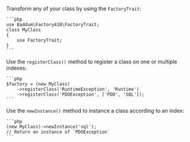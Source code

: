 Transform any of your class by using the `FactoryTrait`:

	```php
	use Baddum\Factory418\FactoryTrait;
	class MyClass
	{
		use FactoryTrait;
	}
	```

Use the `registerClass()` method to register a class on one or multiple indexes:

	```php
	$factory = (new MyClass)
		->registerClass('RuntimeException', 'Runtime')
		->registerClass('PDOException', ['PDO', 'SQL']);
	```

Use the `newInstance()` method to instance a class according to an index:

	```php
	(new MyClass)->newInstance('sql');
	// Return an instance of `PDOException`
	```